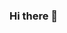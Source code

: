 ### Hi there 👋

<!--
**aryabratdev/aryabratdev** is a ✨ _special_ ✨ repository because its `README.md` (this file) appears on your GitHub profile.

Here are some ideas to get you started:

- 🔭 I’m currently working on sql
- 🌱 I’m currently learning ds
- 🤔 I’m looking for help with tableau
- 💬 Ask me about ...
- 📫 How to reach me: ...
- 😄 Pronouns: ...
- ⚡ Fun fact: ...
-->
